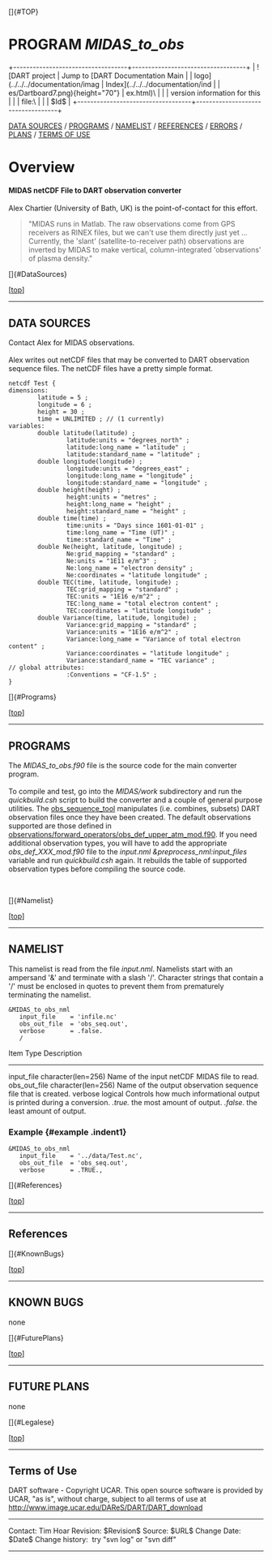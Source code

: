 []{#TOP}

PROGRAM *MIDAS\_to\_obs*
========================

+-----------------------------------+-----------------------------------+
| ![DART project                    | Jump to [DART Documentation Main  |
| logo](../../../documentation/imag | Index](../../../documentation/ind |
| es/Dartboard7.png){height="70"}   | ex.html)\                         |
|                                   | version information for this      |
|                                   | file:\                            |
|                                   | \$Id\$                            |
+-----------------------------------+-----------------------------------+

[DATA SOURCES](#DataSources) / [PROGRAMS](#Programs) /
[NAMELIST](#Namelist) / [REFERENCES](#References) / [ERRORS](#Errors) /
[PLANS](#FuturePlans) / [TERMS OF USE](#Legalese)

Overview
========

#### MIDAS netCDF File to DART observation converter

Alex Chartier (University of Bath, UK) is the point-of-contact for this
effort.

> "MIDAS runs in Matlab. The raw observations come from GPS receivers as
> RINEX files, but we can't use them directly just yet ... Currently,
> the 'slant' (satellite-to-receiver path) observations are inverted by
> MIDAS to make vertical, column-integrated 'observations' of plasma
> density."

[]{#DataSources}

<div class="top">

\[[top](#)\]

</div>

------------------------------------------------------------------------

DATA SOURCES
------------

Contact Alex for MIDAS observations.\
\
Alex writes out netCDF files that may be converted to DART observation
sequence files. The netCDF files have a pretty simple format.

    netcdf Test {
    dimensions:
            latitude = 5 ;
            longitude = 6 ;
            height = 30 ;
            time = UNLIMITED ; // (1 currently)
    variables:
            double latitude(latitude) ;
                    latitude:units = "degrees_north" ;
                    latitude:long_name = "latitude" ;
                    latitude:standard_name = "latitude" ;
            double longitude(longitude) ;
                    longitude:units = "degrees_east" ;
                    longitude:long_name = "longitude" ;
                    longitude:standard_name = "longitude" ;
            double height(height) ;
                    height:units = "metres" ;
                    height:long_name = "height" ;
                    height:standard_name = "height" ;
            double time(time) ;
                    time:units = "Days since 1601-01-01" ;
                    time:long_name = "Time (UT)" ;
                    time:standard_name = "Time" ;
            double Ne(height, latitude, longitude) ;
                    Ne:grid_mapping = "standard" ;
                    Ne:units = "1E11 e/m^3" ;
                    Ne:long_name = "electron density" ;
                    Ne:coordinates = "latitude longitude" ;
            double TEC(time, latitude, longitude) ;
                    TEC:grid_mapping = "standard" ;
                    TEC:units = "1E16 e/m^2" ;
                    TEC:long_name = "total electron content" ;
                    TEC:coordinates = "latitude longitude" ;
            double Variance(time, latitude, longitude) ;
                    Variance:grid_mapping = "standard" ;
                    Variance:units = "1E16 e/m^2" ;
                    Variance:long_name = "Variance of total electron content" ;
                    Variance:coordinates = "latitude longitude" ;
                    Variance:standard_name = "TEC variance" ;
    // global attributes:
                    :Conventions = "CF-1.5" ;
    }

[]{#Programs}

<div class="top">

\[[top](#)\]

</div>

------------------------------------------------------------------------

PROGRAMS
--------

The *MIDAS\_to\_obs.f90* file is the source code for the main converter
program.\
\
To compile and test, go into the *MIDAS/work* subdirectory and run the
*quickbuild.csh* script to build the converter and a couple of general
purpose utilities. The
[obs\_sequence\_tool](../../../assimilation_code/programs/obs_sequence_tool/obs_sequence_tool.html)
manipulates (i.e. combines, subsets) DART observation files once they
have been created. The default observations supported are those defined
in
[observations/forward\_operators/obs\_def\_upper\_atm\_mod.f90](../../forward_operators/obs_def_upper_atm_mod.f90).
If you need additional observation types, you will have to add the
appropriate *obs\_def\_XXX\_mod.f90* file to the
*input.nml* *&preprocess\_nml:input\_files* variable and run
*quickbuild.csh* again. It rebuilds the table of supported observation
types before compiling the source code.

 

[]{#Namelist}

<div class="top">

\[[top](#)\]

</div>

------------------------------------------------------------------------

NAMELIST
--------

This namelist is read from the file *input.nml*. Namelists start with an
ampersand '&' and terminate with a slash '/'. Character strings that
contain a '/' must be enclosed in quotes to prevent them from
prematurely terminating the namelist.

<div class="namelist">

    &MIDAS_to_obs_nml
       input_file    = 'infile.nc'
       obs_out_file  = 'obs_seq.out',
       verbose       = .false.
       /

</div>

  Item             Type                 Description
  ---------------- -------------------- --------------------------------------------------------------------------------------------------------------------------------------------------
  input\_file      character(len=256)   Name of the input netCDF MIDAS file to read.
  obs\_out\_file   character(len=256)   Name of the output observation sequence file that is created.
  verbose          logical              Controls how much informational output is printed during a conversion. *.true.* the most amount of output. *.false.* the least amount of output.

### Example {#example .indent1}

    &MIDAS_to_obs_nml
       input_file    = '../data/Test.nc',
       obs_out_file  = 'obs_seq.out',
       verbose       = .TRUE.,

[]{#References}

<div class="top">

\[[top](#)\]

</div>

------------------------------------------------------------------------

References
----------

[]{#KnownBugs}

<div class="top">

\[[top](#)\]

</div>

------------------------------------------------------------------------

KNOWN BUGS
----------

none

[]{#FuturePlans}

<div class="top">

\[[top](#)\]

</div>

------------------------------------------------------------------------

FUTURE PLANS
------------

none

[]{#Legalese}

<div class="top">

\[[top](#)\]

</div>

------------------------------------------------------------------------

Terms of Use
------------

DART software - Copyright UCAR. This open source software is provided by
UCAR, "as is", without charge, subject to all terms of use at
<http://www.image.ucar.edu/DAReS/DART/DART_download>

  ------------------ -----------------------------
  Contact:           Tim Hoar
  Revision:          \$Revision\$
  Source:            \$URL\$
  Change Date:       \$Date\$
  Change history:    try "svn log" or "svn diff"
  ------------------ -----------------------------


